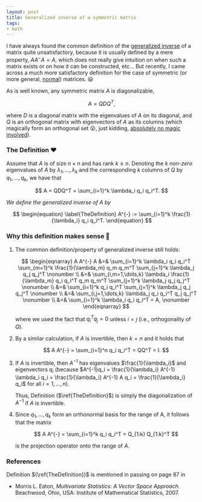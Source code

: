```yaml
---
layout: post
title: Generalized inverse of a symmetric matrix
tags:
- math 
---
```


I have always found the common definition of the [generalized inverse](https://en.wikipedia.org/wiki/Generalized_inverse) of a matrix quite unsatisfactory, because it is usually defined by a mere property, $A A^{-} A = A$, which does not really give intuition on when such a matrix exists or on how it can be constructed, etc... 
But recently, I came across a much more satisfactory definition for the case of symmetric (or more general, [normal](https://en.wikipedia.org/wiki/Normal_matrix)) matrices. :smiley:

As is well known, any symmetric matrix $A$ is diagonalizable,

$$
A = QDQ^T,
$$

where $D$ is a diagonal matrix with the eigenvalues of $A$ on its diagonal, and $Q$ is an orthogonal matrix with eigenvectors of $A$ as its columns (which magically form an orthogonal set :astonished:, just kidding, [absolutely no magic involved](http://math.stackexchange.com/questions/82467/eigenvectors-of-real-symmetric-matrices-are-orthogonal)).

### The Definition :heart:

Assume that $A$ is of size $n\times n$ and has rank $k \leq n$. Denoting the $k$ *non-zero* eigenvalues of $A$ by $\lambda_1, \dots, \lambda_k$ and the corresponding $k$ columns of $Q$ by $q_1, \dots, q_k$, we have that

$$
A = QDQ^T = \sum_{i=1}^k \lambda_i q_i q_i^T.
$$

*We define the generalized inverse of* $A$ *by*

$$
\begin{equation}
\label{TheDefinition}
A^{-} :=  \sum_{i=1}^k \frac{1}{\lambda_i} q_i q_i^T.
\end{equation}
$$

### Why this definition makes sense :triumph:

1. The common definition/property of generalized inverse still holds:

    $$
    \begin{eqnarray}
    A A^{-} A &=& \sum_{i=1}^k \lambda_i q_i q_i^T \sum_{m=1}^k \frac{1}{\lambda_m} q_m q_m^T \sum_{j=1}^k \lambda_j q_j q_j^T \nonumber \\
    &=& \sum_{i,m=1,\dots,k} \lambda_i \frac{1}{\lambda_m} q_i q_i^T q_m q_m^T \sum_{j=1}^k \lambda_j q_j q_j^T \nonumber \\
    &=& \sum_{i=1}^k q_i q_i^T \sum_{j=1}^k \lambda_j q_j q_j^T \nonumber \\
    &=& \sum_{i,j=1,\dots,k} \lambda_j q_i q_i^T q_j q_j^T \nonumber \\
    &=& \sum_{i=1}^k \lambda_i q_i q_i^T = A, \nonumber
    \end{eqnarray}
    $$

    where we used the fact that $q_i^T q_j = 0$ unless $i = j$ (i.e., orthogonality of $Q$).

2. By a similar calculation, if $A$ is invertible, then $k = n$ and it holds that

    $$
    A A^{-} = \sum_{i=1}^n q_i q_i^T = QQ^T = I.
    $$

3. If $A$ is invertible, then $A^{-1}$ has eigenvalues $\frac{1}{\lambda_i}$ and eigenvectors $q_i$ (because $A^{-1}q_i = \frac{1}{\lambda_i} A^{-1} \lambda_i q_i = \frac{1}{\lambda_i} A^{-1} A q_i = \frac{1}{\lambda_i} q_i$ for all $i = 1,\dots,n$).

   Thus, Definition ($\ref{TheDefinition}$) is simply the diagonalization of $A^{-1}$ if $A$ is invertible.

4. Since $q_1, \dots, q_k$ form an orthonormal basis for the range of A, it follows that the matrix

    $$
    A A^{-} = \sum_{i=1}^k q_i q_i^T = Q_{1:k} Q_{1:k}^T
    $$

    is the projection operator onto the range of $A$.

### References

Definition $(\ref{TheDefinition})$ is mentioned in passing on page 87 in

* Morris L. Eaton, *Multivariate Statistics: A Vector Space Approach.* Beachwood,
Ohio, USA: Institute of Mathematical Statistics, 2007.
